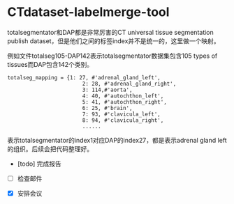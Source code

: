 # CTdataset-labelmerge-tool

totalsegmentator和DAP都是非常厉害的CT universal tissue segmentation publish dataset，但是他们之间的标签index并不是统一的，这里做一个映射。

例如文件totalseg105-DAP142表示totalsegmentator数据集包含105 types of tissues而DAP包含142个类别。

```
totalseg_mapping = {1: 27, #'adrenal_gland_left',
                        2: 28, #'adrenal_gland_right',
                        3: 114,#'aorta',
                        4: 40, #'autochthon_left',
                        5: 41, #'autochthon_right', 
                        6: 25, #'brain', 
                        7: 93, #'clavicula_left',
                        8: 94, #'clavicula_right',
                        ......
```

表示totalsegmentator的index1对应DAP的index27，都是表示adrenal gland left的组织。后续会把代码整理好。

- [todo] 完成报告
- [ ] 检查邮件
- [x] 安排会议
                        

              
